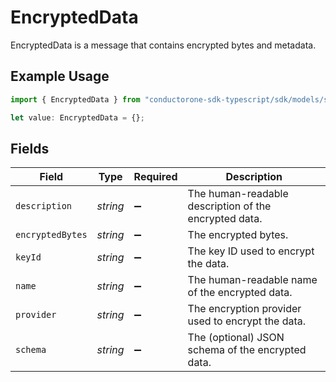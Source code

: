 # EncryptedData

EncryptedData is a message that contains encrypted bytes and metadata.

## Example Usage

```typescript
import { EncryptedData } from "conductorone-sdk-typescript/sdk/models/shared";

let value: EncryptedData = {};
```

## Fields

| Field                                                 | Type                                                  | Required                                              | Description                                           |
| ----------------------------------------------------- | ----------------------------------------------------- | ----------------------------------------------------- | ----------------------------------------------------- |
| `description`                                         | *string*                                              | :heavy_minus_sign:                                    | The human-readable description of the encrypted data. |
| `encryptedBytes`                                      | *string*                                              | :heavy_minus_sign:                                    | The encrypted bytes.                                  |
| `keyId`                                               | *string*                                              | :heavy_minus_sign:                                    | The key ID used to encrypt the data.                  |
| `name`                                                | *string*                                              | :heavy_minus_sign:                                    | The human-readable name of the encrypted data.        |
| `provider`                                            | *string*                                              | :heavy_minus_sign:                                    | The encryption provider used to encrypt the data.     |
| `schema`                                              | *string*                                              | :heavy_minus_sign:                                    | The (optional) JSON schema of the encrypted data.     |